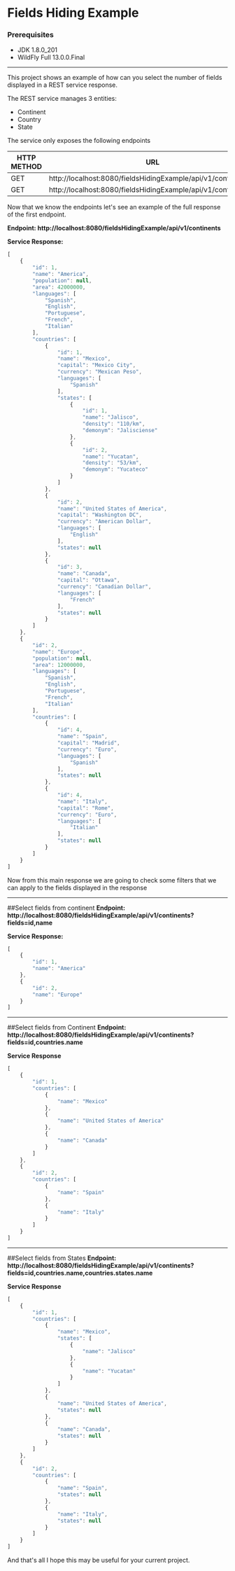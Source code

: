 # Fields Hiding Example

### Prerequisites
* JDK 1.8.0_201
* WildFly Full 13.0.0.Final

***
This project shows an example of how can you select the number of fields displayed in a REST service response.

The REST service manages 3 entities:

* Continent 
* Country
* State

The service only exposes the following endpoints

| HTTP METHOD  | URL                                                   | 
| ------------ | ----------------------------------------------------- | 
| GET          | http://localhost:8080/fieldsHidingExample/api/v1/continents   | 
| GET          | http://localhost:8080/fieldsHidingExample/api/v1/continents/1 | 


Now that we know the endpoints let's see an example of the full response of the first endpoint.

**Endpoint: http://localhost:8080/fieldsHidingExample/api/v1/continents**

**Service Response:**
```javascript
[
    {
        "id": 1,
        "name": "America",
        "population": null,
        "area": 42000000,
        "languages": [
            "Spanish",
            "English",
            "Portuguese",
            "French",
            "Italian"
        ],
        "countries": [
            {
                "id": 1,
                "name": "Mexico",
                "capital": "Mexico City",
                "currency": "Mexican Peso",
                "languages": [
                    "Spanish"
                ],
                "states": [
                    {
                        "id": 1,
                        "name": "Jalisco",
                        "density": "110/km",
                        "demonym": "Jalisciense"
                    },
                    {
                        "id": 2,
                        "name": "Yucatan",
                        "density": "53/km",
                        "demonym": "Yucateco"
                    }
                ]
            },
            {
                "id": 2,
                "name": "United States of America",
                "capital": "Washington DC",
                "currency": "American Dollar",
                "languages": [
                    "English"
                ],
                "states": null
            },
            {
                "id": 3,
                "name": "Canada",
                "capital": "Ottawa",
                "currency": "Canadian Dollar",
                "languages": [
                    "French"
                ],
                "states": null
            }
        ]
    },
    {
        "id": 2,
        "name": "Europe",
        "population": null,
        "area": 12000000,
        "languages": [
            "Spanish",
            "English",
            "Portuguese",
            "French",
            "Italian"
        ],
        "countries": [
            {
                "id": 4,
                "name": "Spain",
                "capital": "Madrid",
                "currency": "Euro",
                "languages": [
                    "Spanish"
                ],
                "states": null
            },
            {
                "id": 4,
                "name": "Italy",
                "capital": "Rome",
                "currency": "Euro",
                "languages": [
                    "Italian"
                ],
                "states": null
            }
        ]
    }
]
```
 
Now from this main response we are going to check some filters that we can apply to the fields displayed in the response

***
##Select fields from continent
**Endpoint: http://localhost:8080/fieldsHidingExample/api/v1/continents?fields=id,name**

**Service Response:**

```javascript
[
    {
        "id": 1,
        "name": "America"
    },
    {
        "id": 2,
        "name": "Europe"
    }
]
```
***

##Select fields from Continent
**Endpoint: http://localhost:8080/fieldsHidingExample/api/v1/continents?fields=id,countries.name**

**Service Response**

```javascript
[
    {
        "id": 1,
        "countries": [
            {
                "name": "Mexico"
            },
            {
                "name": "United States of America"
            },
            {
                "name": "Canada"
            }
        ]
    },
    {
        "id": 2,
        "countries": [
            {
                "name": "Spain"
            },
            {
                "name": "Italy"
            }
        ]
    }
]
```
***

##Select fields from States
**Endpoint: http://localhost:8080/fieldsHidingExample/api/v1/continents?fields=id,countries.name,countries.states.name**

**Service Response**

```javascript
[
    {
        "id": 1,
        "countries": [
            {
                "name": "Mexico",
                "states": [
                    {
                        "name": "Jalisco"
                    },
                    {
                        "name": "Yucatan"
                    }
                ]
            },
            {
                "name": "United States of America",
                "states": null
            },
            {
                "name": "Canada",
                "states": null
            }
        ]
    },
    {
        "id": 2,
        "countries": [
            {
                "name": "Spain",
                "states": null
            },
            {
                "name": "Italy",
                "states": null
            }
        ]
    }
]
```

And that's all I hope this may be useful for your current project.